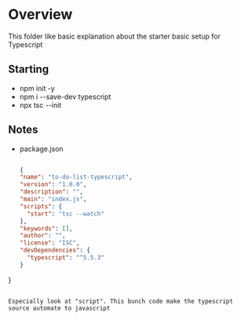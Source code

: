 # Overview

This folder like basic explanation about the starter basic setup for Typescript


## Starting

- npm init -y
- npm i --save-dev typescript
- npx tsc --init

## Notes

- package.json
  ```json

  {
  "name": "to-do-list-typescript",
  "version": "1.0.0",
  "description": "",
  "main": "index.js",
  "scripts": {
    "start": "tsc --watch"
  },
  "keywords": [],
  "author": "",
  "license": "ISC",
  "devDependencies": {
    "typescript": "^5.5.3"
  }
}
  ```

Especially look at "script". This bunch code make the typescript source automate to javascript 

